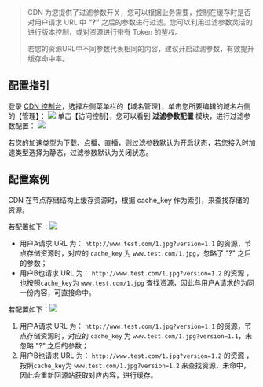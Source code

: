 > CDN 为您提供了过滤参数开关，您可以根据业务需要，控制在缓存时是否对用户请求 URL 中 **“?”** 之后的参数进行过滤。您可以利用过滤参数灵活的进行版本控制，或对资源进行带有 Token 的鉴权。
>
> 若您的资源URL中不同参数代表相同的内容，建议开启过滤参数，有效提升缓存命中率。

## 配置指引

登录 [CDN 控制台](http://console.tce.fsphere.cn/cdn)，选择左侧菜单栏的【域名管理】，单击您所要编辑的域名右侧的【管理】：
![](https://mc.qcloudimg.com/static/img/1f2cb594cd614b62b589cb20a20ed362/basic-config-1.png)
单击【访问控制】，您可以看到 **过滤参数配置** 模块，进行过滤参数配置：
![](https://mc.qcloudimg.com/static/img/36458e18a76aadf2ea13971f15ea66fe/fullurl-config-1.png)

若您的加速类型为下载、点播、直播，则过滤参数默认为开启状态，若您接入时加速类型选择为静态，过滤参数默认为关闭状态。

## 配置案例

CDN 在节点存储结构上缓存资源时，根据 cache_key 作为索引，来查找存储的资源。

若配置如下：![](https://mc.qcloudimg.com/static/img/6ffc4c8aa3c4aa1c26855f23b138bc0a/fullurl-config-2.png)

+ 用户A请求 URL 为： ```http://www.test.com/1.jpg?version=1.1``` 的资源，节点存储资源时，对应的 ```cache_key``` 为 ```www.test.com/1.jpg```，忽略了 "?" 之后的参数；
+ 用户B也请求 URL 为： ```http://www.test.com/1.jpg?version=1.2``` 的资源 ，也按照```cache_key```为 ```www.test.com/1.jpg``` 查找资源，因此与用户A请求的为同一份内容，可直接命中。

若配置如下：![](https://mc.qcloudimg.com/static/img/36458e18a76aadf2ea13971f15ea66fe/fullurl-config-1.png)

1. 用户A请求 URL 为： ```http://www.test.com/1.jpg?version=1.1``` 的资源，节点存储资源时，对应的 ```cache_key``` 为 ```www.test.com/1.jpg?version=1.1```，未忽略 "?" 之后的参数；
2. 用户B也请求 URL 为： ```http://www.test.com/1.jpg?version=1.2``` 的资源 ，按照```cache_key```为 ```www.test.com/1.jpg?version=1.2``` 来查找资源，未命中，因此会重新回源站获取对应内容，进行缓存。